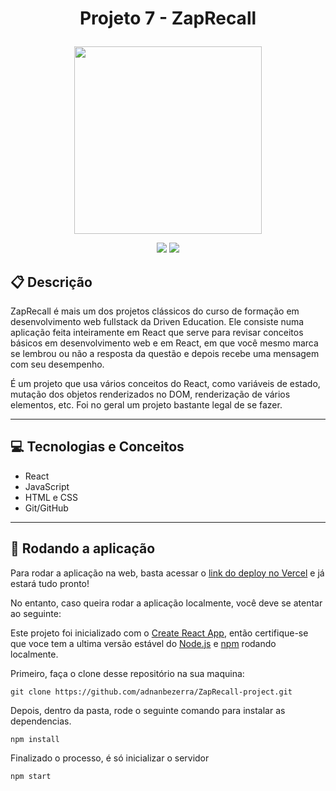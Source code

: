 # <p align = "center"> Projeto 7 - ZapRecall </p>

<p align="center">
   <img src="https://notion-emojis.s3-us-west-2.amazonaws.com/prod/svg-twitter/26a1.svg" width="300px" />
</p>

<p align = "center">
   <img src="https://img.shields.io/badge/author-adnanbezerra-4dae71?style=flat-square" />
   <img src="https://img.shields.io/github/languages/count/adnanbezerra/ZapRecall-project?color=4dae71&style=flat-square" />
</p>


##  :clipboard: Descrição

ZapRecall é mais um dos projetos clássicos do curso de formação em desenvolvimento web fullstack da Driven Education. Ele consiste numa aplicação
feita inteiramente em React que serve para revisar conceitos básicos em desenvolvimento web e em React, em que você mesmo marca se lembrou ou não
a resposta da questão e depois recebe uma mensagem com seu desempenho.

É um projeto que usa vários conceitos do React, como variáveis de estado, mutação dos objetos renderizados no DOM, renderização de vários elementos, etc. Foi no geral um projeto bastante legal de se fazer.

***

## :computer:	 Tecnologias e Conceitos

- React
- JavaScript
- HTML e CSS
- Git/GitHub

***

## 🏁 Rodando a aplicação

Para rodar a aplicação na web, basta acessar o [link do deploy no Vercel](https://projeto-8-zap-recall-kappa.vercel.app/) e já estará tudo pronto!

No entanto, caso queira rodar a aplicação localmente, você deve se atentar ao seguinte:

Este projeto foi inicializado com o [Create React App](https://github.com/facebook/create-react-app), então certifique-se que voce tem a ultima versão estável do [Node.js](https://nodejs.org/en/download/) e [npm](https://www.npmjs.com/) rodando localmente.

Primeiro, faça o clone desse repositório na sua maquina:

```
git clone https://github.com/adnanbezerra/ZapRecall-project.git
```

Depois, dentro da pasta, rode o seguinte comando para instalar as dependencias.

```
npm install
```

Finalizado o processo, é só inicializar o servidor
```
npm start
```

